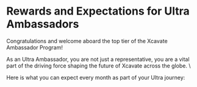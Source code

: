 # Rewards and Expectations for Ultra Ambassadors

Congratulations and welcome aboard the top tier of the Xcavate Ambassador Program!&#x20;

As an Ultra Ambassador, you are not just a representative, you are a vital part of the driving force shaping the future of Xcavate across the globe.\


Here is what you can expect every month as part of your Ultra journey:

